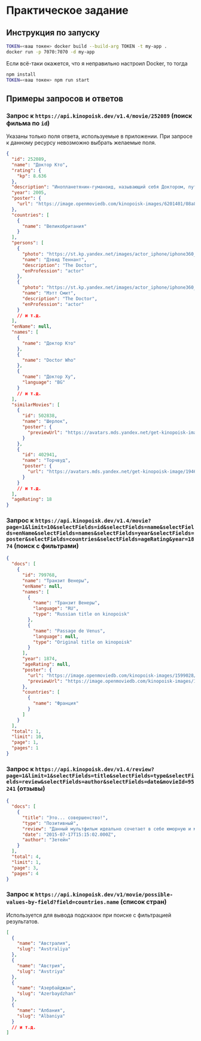# Практическое задание

## Инструкция по запуску

```bash
TOKEN=<ваш токен> docker build --build-arg TOKEN -t my-app .
docker run -p 7070:7070 -d my-app
```

Если всё-таки окажется, что я неправильно настроил Docker, то тогда

```bash
npm install
TOKEN=<ваш токен> npm run start
```

## Примеры запросов и ответов

### Запрос к `https://api.kinopoisk.dev/v1.4/movie/252089` (поиск фильма по `id`)

Указаны только поля ответа, используемые в приложении. При запросе к данному ресурсу невозможно выбрать желаемые поля.

```json
{
  "id": 252089,
  "name": "Доктор Кто",
  "rating": {
    "kp": 8.636
  },
  "description": "Инопланетянин-гуманоид, называющий себя Доктором, путешествует через время и пространство в космическом корабле, который снаружи выглядит как полицейская будка 50-х годов. Доктор чрезвычайно эксцентричен и имеет невероятные знания в областях технологии, истории и науки. Он путешествует вместе со своими компаньонами, попутно борясь против космических злодеев и спасая Землю от бесчисленных врагов.",
  "year": 2005,
  "poster": {
    "url": "https://image.openmoviedb.com/kinopoisk-images/6201401/08a8b090-6a2b-408c-8c22-48edc90bc700/orig"
  },
  "countries": [
    {
      "name": "Великобритания"
    }
  ],
  "persons": [
    {
      "photo": "https://st.kp.yandex.net/images/actor_iphone/iphone360_22339.jpg",
      "name": "Дэвид Теннант",
      "description": "The Doctor",
      "enProfession": "actor"
    },
    {
      "photo": "https://st.kp.yandex.net/images/actor_iphone/iphone360_607007.jpg",
      "name": "Мэтт Смит",
      "description": "The Doctor",
      "enProfession": "actor"
    }
    // и т.д.
  ],
  "enName": null,
  "names": [
    {
      "name": "Доктор Кто"
    },
    {
      "name": "Doctor Who"
    },
    {
      "name": "Доктор Ху",
      "language": "BG"
    }
    // и т.д.
  ],
  "similarMovies": [
    {
      "id": 502838,
      "name": "Шерлок",
      "poster": {
        "previewUrl": "https://avatars.mds.yandex.net/get-kinopoisk-image/1629390/f28c1ea2-47b0-49d5-b11c-9608744f0233/x1000"
      }
    },
    {
      "id": 402941,
      "name": "Торчвуд",
      "poster": {
        "url": "https://avatars.mds.yandex.net/get-kinopoisk-image/1946459/f1cf4779-1917-4d92-b00e-63318f74056a/orig"
      }
    }
    // и т.д.
  ],
  "ageRating": 18
}
```

### Запрос к `https://api.kinopoisk.dev/v1.4/movie?page=1&limit=10&selectFields=id&selectFields=name&selectFields=enName&selectFields=names&selectFields=year&selectFields=poster&selectFields=countries&selectFields=ageRating&year=1874` (поиск с фильтрами)

```json
{
  "docs": [
    {
      "id": 799768,
      "name": "Транзит Венеры",
      "enName": null,
      "names": [
        {
          "name": "Транзит Венеры",
          "language": "RU",
          "type": "Russian title on kinopoisk"
        },
        {
          "name": "Passage de Venus",
          "language": null,
          "type": "Original title on kinopoisk"
        }
      ],
      "year": 1874,
      "ageRating": null,
      "poster": {
        "url": "https://image.openmoviedb.com/kinopoisk-images/1599028/d021da7d-65fa-46e5-a0d3-e34ca59ff813/orig",
        "previewUrl": "https://image.openmoviedb.com/kinopoisk-images/1599028/d021da7d-65fa-46e5-a0d3-e34ca59ff813/x1000"
      },
      "countries": [
        {
          "name": "Франция"
        }
      ]
    }
  ],
  "total": 1,
  "limit": 10,
  "page": 1,
  "pages": 1
}
```

### Запрос к `https://api.kinopoisk.dev/v1.4/review?page=1&limit=1&selectFields=title&selectFields=type&selectFields=review&selectFields=author&selectFields=date&movieId=95241` (отзывы)

```json
{
  "docs": [
    {
      "title": "Это... совершенство!",
      "type": "Позитивный",
      "review": "Данный мультфильм идеально сочетает в себе юморную и мрачную часть. Необычная и забавная рисовка в мгновение ока превращается в жуть, стоит только попасть героям в неприятности. Нет, дело не в том, что меняется картинка, но меняется отношение к ней. \r\n\r\nНе в малой степени данный эффект обусловлен и музыкой: в мире Джуманджи играет тревожный, гнетущий фон, ясно дающий понять" /* и т.д. */,
      "date": "2015-07-17T15:15:02.000Z",
      "author": "Зетейн"
    }
  ],
  "total": 4,
  "limit": 1,
  "page": 3,
  "pages": 4
}
```

### Запрос к `https://api.kinopoisk.dev/v1/movie/possible-values-by-field?field=countries.name` (список стран)

Используется для вывода подсказок при поиске с фильтрацией результатов.

```json
[
  {
    "name": "Австралия",
    "slug": "Avstraliya"
  },
  {
    "name": "Австрия",
    "slug": "Avstriya"
  },
  {
    "name": "Азербайджан",
    "slug": "Azerbaydzhan"
  },
  {
    "name": "Албания",
    "slug": "Albaniya"
  }
  // и т.д.
]
```
